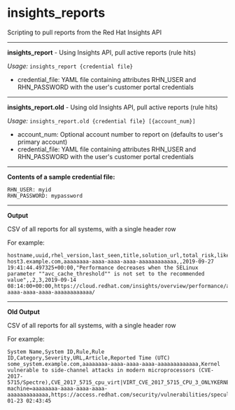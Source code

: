 # insights_reports
Scripting to pull reports from the Red Hat Insights API

-------
**insights_report** - Using Insights API, pull active reports (rule hits)

*Usage:* `insights_report {credential file}`

* credential_file: YAML file containing attributes RHN_USER and RHN_PASSWORD with the user's customer portal credentials


-------
**insights_report.old** - Using old Insights API, pull active reports (rule hits)

*Usage:* `insights_report.old {credential file} [{account_num}]`

* account_num: Optional account number to report on (defaults to user's primary account)
* credential_file: YAML file containing attributes RHN_USER and RHN_PASSWORD with the user's customer portal credentials


-------
**Contents of a sample credential file:**

~~~
RHN_USER: myid
RHN_PASSWORD: mypassword
~~~

-------
**Output**

CSV of all reports for all systems, with a single header row

For example:
~~~
hostname,uuid,rhel_version,last_seen,title,solution_url,total_risk,likelihood,publish_date,results_url
host3.example.com,aaaaaaaa-aaaa-aaaa-aaaa-aaaaaaaaaaaa,,2019-09-27 19:41:44.497325+00:00,"Performance decreases when the SELinux parameter ""avc_cache_threshold"" is not set to the recommended value",,2,3,2019-09-14 08:14:00+00:00,https://cloud.redhat.com/insights/overview/performance/avc_cache_tuning%7CAVC_CACHE_THRESHOLD_NOT_TUNED_WARNING/aaaaaaaa-aaaa-aaaa-aaaa-aaaaaaaaaaaa/
~~~


-------
**Old Output**

CSV of all reports for all systems, with a single header row

For example:
~~~
System Name,System ID,Rule,Rule ID,Category,Severity,URL,Article,Reported Time (UTC)
some_system.example.com,aaaaaaaa-aaaa-aaaa-aaaa-aaaaaaaaaaaaa,Kernel vulnerable to side-channel attacks in modern microprocessors (CVE-2017-5715/Spectre),CVE_2017_5715_cpu_virt|VIRT_CVE_2017_5715_CPU_3_ONLYKERNEL,Security,Medium,https://access.redhat.com/insights/actions/security/CVE_2017_5715_cpu_virt|VIRT_CVE_2017_5715_CPU_3_ONLYKERNEL?machine=aaaaaaaa-aaaa-aaaa-aaaa-aaaaaaaaaaaaa,https://access.redhat.com/security/vulnerabilities/speculativeexecution,2019-01-23 02:43:45
~~~

